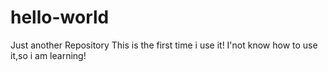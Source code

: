 # hello-world
Just another Repository
This is the first time i use it!
I'not know how to use it,so i am learning!
